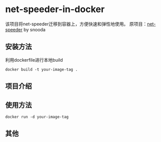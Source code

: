 # net-speeder-in-docker
该项目将net-speeder迁移到容器上，方便快速和弹性地使用。
原项目：[net-speeder](https://github.com/snooda/net-speeder)  by snooda

## 安装方法

利用dockerfile进行本地build
```
docker build -t your-image-tag .
```

## 项目介绍

## 使用方法
```
docker run -d your-image-tag 
```
## 其他